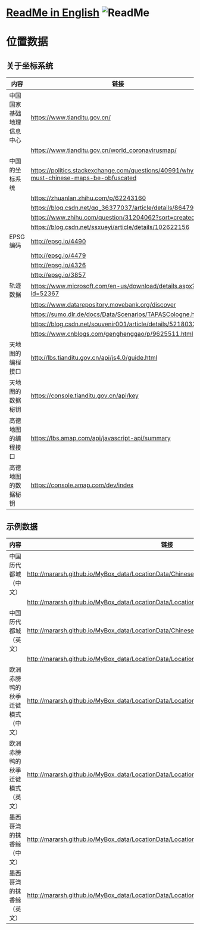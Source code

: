 # [ReadMe in English](https://github.com/Mararsh/MyBox_data/tree/master/md/LocationData/en)  ![ReadMe](https://mararsh.github.io/MyBox_data/iconGo.png)   

# 位置数据

## 关于坐标系统

| 内容 | 链接 |    
| --- | --- |   
| 中国国家基础地理信息中心 | <https://www.tianditu.gov.cn/>                                                           |
|              | <https://www.tianditu.gov.cn/world_coronavirusmap/>                                      |
| 中国的坐标系统      | <https://politics.stackexchange.com/questions/40991/why-must-chinese-maps-be-obfuscated> |
|              | <https://zhuanlan.zhihu.com/p/62243160>                                                  |
|              | <https://blog.csdn.net/qq_36377037/article/details/86479796>                             |
|              | <https://www.zhihu.com/question/31204062?sort=created>                                   |
|              | <https://blog.csdn.net/ssxueyi/article/details/102622156>                                |
| EPSG编码       | <http://epsg.io/4490>                                                                    |
|              | <http://epsg.io/4479>                                                                    |
|              | <http://epsg.io/4326>                                                                    |
|              | <http://epsg.io/3857>                                                                    |
| 轨迹数据         | <https://www.microsoft.com/en-us/download/details.aspx?id=52367>                         |
|              | <https://www.datarepository.movebank.org/discover>                                       |
|              | <https://sumo.dlr.de/docs/Data/Scenarios/TAPASCologne.html>                              |
|              | <https://blog.csdn.net/souvenir001/article/details/52180335>                             |
|              | <https://www.cnblogs.com/genghenggao/p/9625511.html>                                     |
| 天地图的编程接口     | <http://lbs.tianditu.gov.cn/api/js4.0/guide.html>                                        |
| 天地图的数据秘钥     | <https://console.tianditu.gov.cn/api/key>                                                |
| 高德地图的编程接口    | <https://lbs.amap.com/api/javascript-api/summary>                                        |
| 高德地图的数据秘钥    | <https://console.amap.com/dev/index>                                                     |     

## 示例数据

| 内容 | 链接 |    
| --- | --- |   
| 中国历代都城（中文） | http://mararsh.github.io/MyBox_data/LocationData/ChineseHistoricalCapitals_zh.htm |       
|  | http://mararsh.github.io/MyBox_data/LocationData/Location_Data_ChineseHistoricalCapitals_zh.csv |       
| 中国历代都城（英文） | http://mararsh.github.io/MyBox_data/LocationData/ChineseHistoricalCapitals_en.htm |       
|  | http://mararsh.github.io/MyBox_data/LocationData/Location_Data_ChineseHistoricalCapitals_en.csv |       
| 欧洲赤膀鸭的秋季迁徙模式（中文） | http://mararsh.github.io/MyBox_data/LocationData/Location_Data_EuropeanGadwalls_zh.csv |         
| 欧洲赤膀鸭的秋季迁徙模式（英文） | http://mararsh.github.io/MyBox_data/LocationData/Location_Data_EuropeanGadwalls_en.csv |         
| 墨西哥湾的抹香鲸（中文） | http://mararsh.github.io/MyBox_data/LocationData/Location_Data_SpermWhales_zh.csv |         
| 墨西哥湾的抹香鲸（英文） | http://mararsh.github.io/MyBox_data/LocationData/Location_Data_SpermWhales_en.csv |         
       
    



